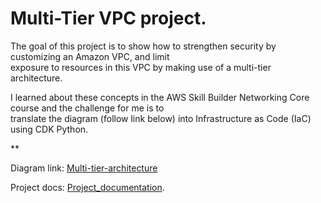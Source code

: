
# Multi-Tier VPC project.  

The goal of this project is to show how to strengthen security by customizing an Amazon VPC, and limit  
exposure to resources in this VPC by making use of a multi-tier architecture.     

I learned about these concepts in the AWS Skill Builder Networking Core course and the challenge for me is to  
translate the diagram (follow link below) into Infrastructure as Code (IaC) using CDK Python. 

**    

Diagram link: [Multi-tier-architecture](./includes/diagram.png)  

Project docs: [Project_documentation](./docs/Project_documentation.md).      
